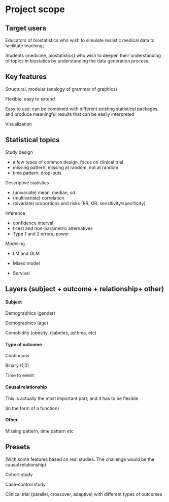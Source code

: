# Project scope 

## Target users

Educators of biostatistics who wish to simulate realistic medical data to facilitate teaching;

Students (medicine, biostatistics) who wish to deepen their understanding of topics in biostatics by understanding the data generation process.



## Key features

Structural, modular (analogy of grammar of graphics)

Flexible, easy to extend 

Easy to use: can be combined with different existing statistical packages, and produce meaningful results that can be easily interpreted

Visualization 



## Statistical topics 

Study design

- a few types of common design, focus on clinical trial
- missing pattern: missing at random, not at random
- time pattern: drop-outs 

Descriptive statistics

- (univariate) mean, median, sd
- (multivariate) correlation
- (bivariate) proportions and risks (RR, OR, sensitivity/specificity)

Inference

- confidence interval
- t-test and non-parametric alternatives
- Type 1 and 2 errors, power

Modeling

- LM and GLM

- Mixed model

- Survival



## Layers (subject + outcome + relationship+ other)

#### Subject 

Demographics (gender)

Demographics (age)

Comobidity (obesity, diabetes, asthma, etc)

#### Type of outcome 

Continuous

Binary (1,0)

Time to event

#### Causal relationship 

This is actually the most important part; and it has to be flexible

(in the form of a function)

#### Other

Missing pattern, time pattern etc



## Presets 

(With some features based on real studies. The challenge would be the causal relationship)

Cohort study

Case-control study 

Clinical trial (parallel, crossover, adaptive) with different types of outcomes







